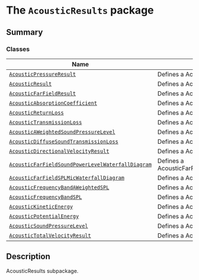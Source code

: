 # The `AcousticResults` package

<a id="summary"></a>

## Summary

### Classes

| Name | Description |
|---------------------------------------------------------------------------------------------------------------------------------------------------------|------------------------------------------------------------|
| [`AcousticPressureResult`](AcousticPressureResult.md#AcousticPressureResult)                                                                            | Defines a AcousticPressureResult.                          |
| [`AcousticResult`](AcousticResult.md#AcousticResult)                                                                                                    | Defines a AcousticResult.                                  |
| [`AcousticFarFieldResult`](AcousticFarFieldResult.md#AcousticFarFieldResult)                                                                            | Defines a AcousticFarFieldResult.                          |
| [`AcousticAbsorptionCoefficient`](AcousticAbsorptionCoefficient.md#AcousticAbsorptionCoefficient)                                                       | Defines a AcousticAbsorptionCoefficient.                   |
| [`AcousticReturnLoss`](AcousticReturnLoss.md#AcousticReturnLoss)                                                                                        | Defines a AcousticReturnLoss.                              |
| [`AcousticTransmissionLoss`](AcousticTransmissionLoss.md#AcousticTransmissionLoss)                                                                      | Defines a AcousticTransmissionLoss.                        |
| [`AcousticAWeightedSoundPressureLevel`](AcousticAWeightedSoundPressureLevel.md#AcousticAWeightedSoundPressureLevel)                                     | Defines a AcousticAWeightedSoundPressureLevel.             |
| [`AcousticDiffuseSoundTransmissionLoss`](AcousticDiffuseSoundTransmissionLoss.md#AcousticDiffuseSoundTransmissionLoss)                                  | Defines a AcousticDiffuseSoundTransmissionLoss.            |
| [`AcousticDirectionalVelocityResult`](AcousticDirectionalVelocityResult.md#AcousticDirectionalVelocityResult)                                           | Defines a AcousticDirectionalVelocityResult.               |
| [`AcousticFarFieldSoundPowerLevelWaterfallDiagram`](AcousticFarFieldSoundPowerLevelWaterfallDiagram.md#AcousticFarFieldSoundPowerLevelWaterfallDiagram) | Defines a AcousticFarFieldSoundPowerLevelWaterfallDiagram. |
| [`AcousticFarFieldSPLMicWaterfallDiagram`](AcousticFarFieldSPLMicWaterfallDiagram.md#AcousticFarFieldSPLMicWaterfallDiagram)                            | Defines a AcousticFarFieldSPLMicWaterfallDiagram.          |
| [`AcousticFrequencyBandAWeightedSPL`](AcousticFrequencyBandAWeightedSPL.md#AcousticFrequencyBandAWeightedSPL)                                           | Defines a AcousticFrequencyBandAWeightedSPL.               |
| [`AcousticFrequencyBandSPL`](AcousticFrequencyBandSPL.md#AcousticFrequencyBandSPL)                                                                      | Defines a AcousticFrequencyBandSPL.                        |
| [`AcousticKineticEnergy`](AcousticKineticEnergy.md#AcousticKineticEnergy)                                                                               | Defines a AcousticKineticEnergy.                           |
| [`AcousticPotentialEnergy`](AcousticPotentialEnergy.md#AcousticPotentialEnergy)                                                                         | Defines a AcousticPotentialEnergy.                         |
| [`AcousticSoundPressureLevel`](AcousticSoundPressureLevel.md#AcousticSoundPressureLevel)                                                                | Defines a AcousticSoundPressureLevel.                      |
| [`AcousticTotalVelocityResult`](AcousticTotalVelocityResult.md#AcousticTotalVelocityResult)                                                             | Defines a AcousticTotalVelocityResult.                     |

<a id="description"></a>

## Description

AcousticResults subpackage.

<!-- !! processed by numpydoc !! -->
